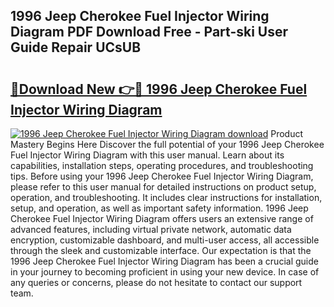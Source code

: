 ## 1996 Jeep Cherokee Fuel Injector Wiring Diagram PDF Download Free - Part-ski User Guide Repair UCsUB

# <h2><a href="http://dfukkb6.blite.top/?on=1996+Jeep+Cherokee+Fuel+Injector+Wiring+Diagram">🔗Download New 👉🔴 1996 Jeep Cherokee Fuel Injector Wiring Diagram</a></h2>

[![1996 Jeep Cherokee Fuel Injector Wiring Diagram download](https://i.imgur.com/lujVjoI.png)](http://dfukkb6.blite.top/?on=1996+Jeep+Cherokee+Fuel+Injector+Wiring+Diagram)
Product Mastery Begins Here Discover the full potential of your 1996 Jeep Cherokee Fuel Injector Wiring Diagram with this user manual. Learn about its capabilities, installation steps, operating procedures, and troubleshooting tips. Before using your 1996 Jeep Cherokee Fuel Injector Wiring Diagram, please refer to this user manual for detailed instructions on product setup, operation, and troubleshooting. It includes clear instructions for installation, setup, and operation, as well as important safety information. 1996 Jeep Cherokee Fuel Injector Wiring Diagram offers users an extensive range of advanced features, including virtual private network, automatic data encryption, customizable dashboard, and multi-user access, all accessible through the sleek and customizable interface. Our expectation is that the 1996 Jeep Cherokee Fuel Injector Wiring Diagram has been a crucial guide in your journey to becoming proficient in using your new device. In case of any queries or concerns, please do not hesitate to contact our support team.
